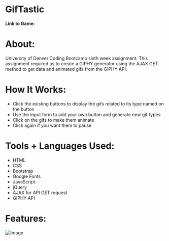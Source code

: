 # GifTastic

**Link to Game:**

# About:
University of Denver Coding Bootcamp sixth week assignment: This assignment required us to create a GIPHY generator using the AJAX GET method to get data and animated gifs from the GIPHY API.

# How It Works:
- Click the existing buttons to display the gifs related to its type named on the button
- Use the input form to add your own button and generate new gif types
- Click on the gifs to make them animate
- Click again if you want them to pause

# Tools + Languages Used:
* HTML
* CSS
* Bootstrap
* Google Fonts
* JavaScript
* jQuery
* AJAX for API GET request
* GIPHY API

# Features:
![Image](page.png)